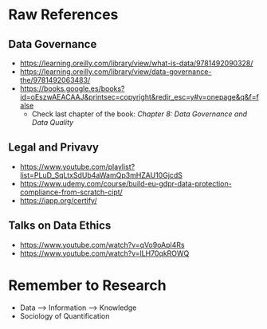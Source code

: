 # Raw References

## Data Governance

- https://learning.oreilly.com/library/view/what-is-data/9781492090328/
- https://learning.oreilly.com/library/view/data-governance-the/9781492063483/
- https://books.google.es/books?id=oEszwAEACAAJ&printsec=copyright&redir_esc=y#v=onepage&q&f=false
  - Check last chapter of the book: *Chapter 8: Data Governance and Data Quality*

## Legal and Privavy

- https://www.youtube.com/playlist?list=PLuD_SqLtxSdUb4aWamQp3mHZAU10GjcdS
- https://www.udemy.com/course/build-eu-gdpr-data-protection-compliance-from-scratch-cipt/
- https://iapp.org/certify/

## Talks on Data Ethics

-  https://www.youtube.com/watch?v=qVo9oApl4Rs
-  https://www.youtube.com/watch?v=lLH70qkROWQ

# Remember to Research

- Data --> Information --> Knowledge
- Sociology of Quantification